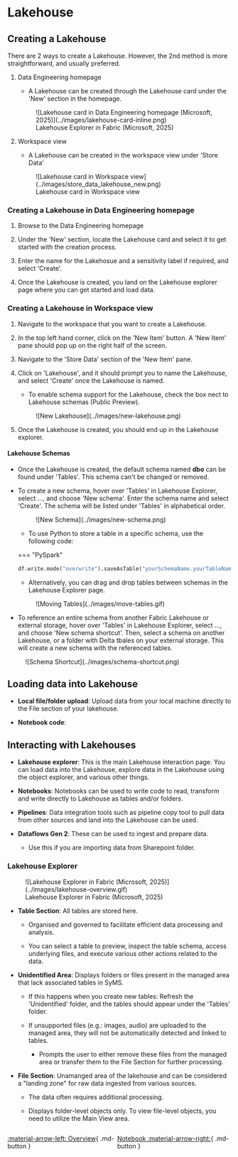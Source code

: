 # Lakehouse

## Creating a Lakehouse

There are 2 ways to create a Lakehouse. However, the 2nd method is more straightforward, and usually preferred.

1. Data Engineering homepage

    - A Lakehouse can be created through the Lakehouse card under the 'New' section in the homepage.

    <figure markdown="span">
    ![Lakehouse card in Data Engineering homepage (Microsoft, 2025)](../images/lakehouse-card-inline.png)
    <figcaption>Lakehouse Explorer in Fabric (Microsoft, 2025)</figcaption>
    </figure>

2. Workspace view

    - A Lakehouse can be created in the workspace view under 'Store Data'

    <figure markdown="span">
    ![Lakehouse card in Workspace view](../images/store_data_lakehouse_new.png)
    <figcaption>Lakehouse card in Workspace view</figcaption>
    </figure>

### Creating a Lakehouse in Data Engineering homepage

1. Browse to the Data Engineering homepage

2. Under the 'New' section, locate the Lakehouse card and select it to get started with the creation process.

3. Enter the name for the Lakehosue and a sensitivity label if required, and select 'Create'.

4. Once the Lakehouse is created, you land on the Lakehouse explorer page where you can get started and load data.

### Creating a Lakehouse in Workspace view

1. Navigate to the workspace that you want to create a Lakehouse.

2. In the top left hand corner, click on the 'New Item' button. A 'New Item' pane should pop up on the right half of the screen.

3. Navigate to the 'Store Data' section of the 'New Item' pane.

4. Click on 'Lakehouse', and it should prompt you to name the Lakehouse, and select 'Create' once the Lakehouse is named. 

    - To enable schema support for the Lakehouse, check the box nect to Lakehouse schemas (Public Preview).

    <figure markdown="span">
    ![New Lakehouse](../images/new-lakehouse.png)
    </figure>

5. Once the Lakehouse is created, you should end up in the Lakehouse explorer.


#### Lakehouse Schemas

- Once the Lakehouse is created, the default schema named **dbo** can be found under 'Tables'. This schema can't be changed or removed.

- To create a new schema, hover over 'Tables' in Lakehouse Explorer, select ..., and choose 'New schema'. Enter the schema name and select 'Create'. The schema will be listed under 'Tables' in alphabetical order.

    <figure markdown="span">
    ![New Schema](../images/new-schema.png)
    </figure>

    - To use Python to store a table in a specific schema, use the following code:

    === "PySpark"
    ```python
    df.write.mode("overwrite").saveAsTable("yourSchemaName.yourTableName")
    ```

    - Alternatively, you can drag and drop tables between schemas in the Lakehouse Explorer page.

    <figure markdown="span">
    ![Moving Tables](../images/move-tables.gif)
    </figure>

- To reference an entire schema from another Fabric Lakehouse or external storage, hover over 'Tables' in Lakehouse Explorer, select ..., and choose 'New schema shortcut'. Then, select a schema on another Lakehouse, or a folder with Delta tbales on your external storage. This will create a new schema with the referenced tables.

<figure markdown="span">
![Schema Shortcut](../images/schema-shortcut.png)
</figure>

## Loading data into Lakehouse
- **Local file/folder upload**: Upload data from your local machine directly to the File section of your lakehouse.

- **Notebook code**:

## Interacting with Lakehouses

- **Lakehouse explorer**: This is the main Lakehouse interaction page. You can load data into the Lakehouse, explore data in the Lakehouse using the object explorer, and various other things.
- **Notebooks**: Notebooks can be used to write code to read, transform and write directly to Lakehouse as tables and/or folders.
- **Pipelines**: Data integration tools such as pipeline copy tool to pull data from other sources and land into the Lakehouse can be used.

- **Dataflows Gen 2**: These can be used to ingest and prepare data.

    - Use this if you are importing data from Sharepoint folder.

### Lakehouse Explorer

<figure markdown="span">
  ![Lakehouse Explorer in Fabric (Microsoft, 2025)](../images/lakehouse-overview.gif)
  <figcaption>Lakehouse Explorer in Fabric (Microsoft, 2025)</figcaption>
</figure>

- **Table Section**: All tables are stored here.

    - Organised and governed to facilitate efficient data processing and analysis.

    - You can select a table to preview, inspect the table schema, access underlying files, and execute various other actions related to the data.

- **Unidentified Area**: Displays folders or files present in the managed area that lack associated tables in SyMS.

    - If this happens when you create new tables: Refresh the 'Unidentified' folder, and the tables should appear under the 'Tables' folder.

    - If unsupported files (e.g.: images, audio) are uploaded to the managed area, they will not be automatically detected and linked to tables.

        - Prompts the user to either remove these files from the managed area or transfer them to the File Section for further processing. 

- **File Section**: Unamanged area of the lakehouse and can be considered a "landing zone" for raw data ingested from various sources.

    - The data often requires additional processing. 

    - Displays folder-level objects only. To view file-level objects, you need to utilize the Main View area.



<div style="display: flex; justify-content: space-between;" markdown="1">

[:material-arrow-left: Overview](../fabric_tools.md){ .md-button }

[Notebook :material-arrow-right:](./notebook.md){ .md-button }

</div>
